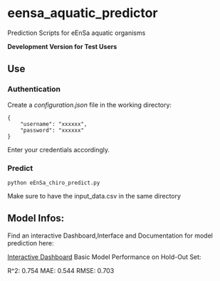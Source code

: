# eensa_aquatic_predictor
Prediction Scripts for eEnSa aquatic organisms

<b> Development Version for Test Users </b>

## Use
### Authentication
Create a <i>configuration.json</i> file in the working directory:

```
{
    "username": "xxxxxx",
    "password": "xxxxxx"
}
```
Enter your credentials accordingly.

### Predict

```
python eEnSa_chiro_predict.py
```

Make sure to have the input_data.csv in the same directory


## Model Infos:

Find an interactive Dashboard,Interface and Documentation for model prediction here:

[Interactive Dashboard](https://apps.prodknime.dywopla.int.bayer.com/d/Chiro%20Prediction%20Interactive%20(vAChT)~data-app:95c43d94-6339-4923-860f-0882f5e80c66/da9c1fff-1105-4463-9b1f-b8d9d7f76950/run)
Basic Model Performance on Hold-Out Set:

R^2: 0.754
MAE: 0.544 
RMSE: 0.703

